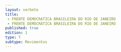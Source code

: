 ```yaml
---
layout: verbete
title:
 - FRENTE DEMOCRATICA BRASILEIRA DO RIO DE JANEIRO
 - FRENTE DEMOCRÁTICA BRASILEIRA DO RIO DE JANEIRO
published: true
edition: 1  
type: T
subtype: Movimentos
---
```


